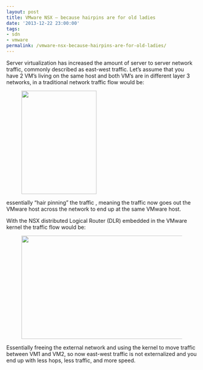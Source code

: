 ```yaml
---
layout: post
title: VMware NSX – because hairpins are for old ladies
date: '2013-12-22 23:00:00'
tags:
- sdn
- vmware
permalink: /vmware-nsx-because-hairpins-are-for-old-ladies/
---
```


Server virtualization has increased the amount of server to server network traffic, commonly described as east-west traffic. Let’s assume that you have 2 VM’s living on the same host and both VM’s are in different layer 3 networks, in a traditional network traffic flow would be:

<figure class="kg-card kg-image-card"><img src=" __GHOST_URL__ /content/images/2021/08/hairpin1.png" class="kg-image" alt loading="lazy" width="198" height="273"></figure>

essentially “hair pinning” the traffic , meaning the traffic now goes out the VMware host across the network to end up at the same VMware host.

With the NSX distributed Logical Router (DLR) embedded in the VMware kernel the traffic flow would be:

<figure class="kg-card kg-image-card"><img src=" __GHOST_URL__ /content/images/2021/08/hairpin2.png" class="kg-image" alt loading="lazy" width="447" height="273"></figure>

Essentially freeing the external network and using the kernel to move traffic between VM1 and VM2, so now east-west traffic is not externalized and you end up with less hops, less traffic, and more speed.

